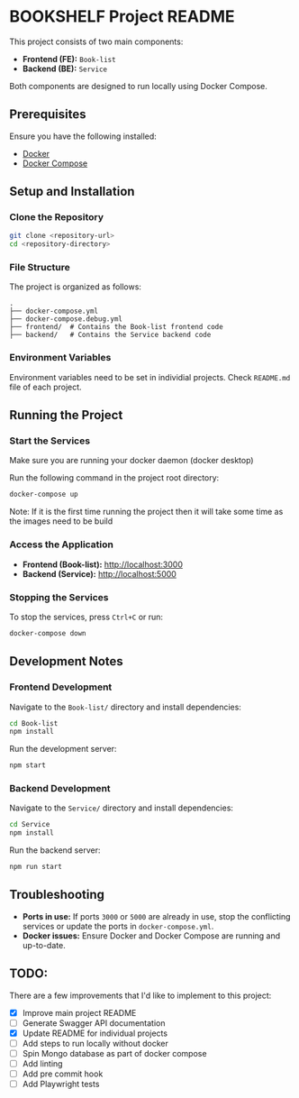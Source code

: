 # BOOKSHELF Project README

This project consists of two main components:
- **Frontend (FE):** `Book-list`
- **Backend (BE):** `Service`

Both components are designed to run locally using Docker Compose.

## Prerequisites

Ensure you have the following installed:
- [Docker](https://www.docker.com/get-started)
- [Docker Compose](https://docs.docker.com/compose/install/)

## Setup and Installation

### Clone the Repository
```bash
git clone <repository-url>
cd <repository-directory>
```

### File Structure
The project is organized as follows:
```
.
├── docker-compose.yml
├── docker-compose.debug.yml
├── frontend/  # Contains the Book-list frontend code
├── backend/   # Contains the Service backend code
```

### Environment Variables

Environment variables need to be set in individial projects. Check `README.md` file of each project.

## Running the Project

### Start the Services
Make sure you are running your docker daemon (docker desktop)

Run the following command in the project root directory:
```bash
docker-compose up
```
Note: If it is the first time running the project then it will take some time as the images need to be build

### Access the Application
- **Frontend (Book-list):** [http://localhost:3000](http://localhost:3000)
- **Backend (Service):** [http://localhost:5000](http://localhost:5000)

### Stopping the Services
To stop the services, press `Ctrl+C` or run:
```bash
docker-compose down
```

## Development Notes

### Frontend Development
Navigate to the `Book-list/` directory and install dependencies:
```bash
cd Book-list
npm install
```
Run the development server:
```bash
npm start
```

### Backend Development
Navigate to the `Service/` directory and install dependencies:
```bash
cd Service
npm install
```
Run the backend server:
```bash
npm run start
```

## Troubleshooting

- **Ports in use:** If ports `3000` or `5000` are already in use, stop the conflicting services or update the ports in `docker-compose.yml`.
- **Docker issues:** Ensure Docker and Docker Compose are running and up-to-date.

## TODO:
There are a few improvements that I'd like to implement to this project:
- [x] Improve main project README
- [ ] Generate Swagger API documentation
- [x] Update README for individual projects
- [ ] Add steps to run locally without docker
- [ ] Spin Mongo database as part of docker compose
- [ ] Add linting
- [ ] Add pre commit hook
- [ ] Add Playwright tests
